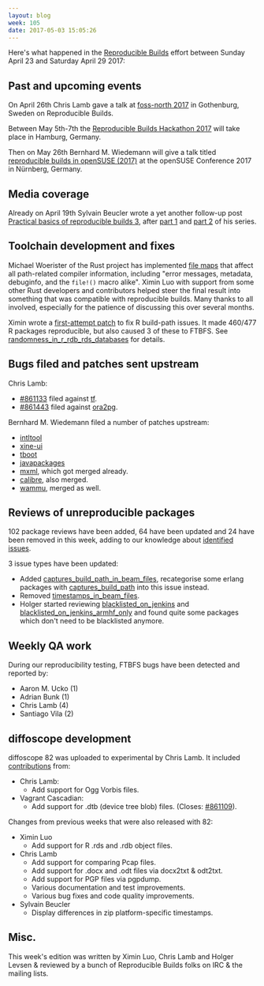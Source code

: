 ```yaml
---
layout: blog
week: 105
date: 2017-05-03 15:05:26
---
```


Here's what happened in the [Reproducible
Builds](https://reproducible-builds.org) effort between Sunday April 23 and
Saturday April 29 2017:

Past and upcoming events
------------------------

On April 26th Chris Lamb gave a talk at [foss-north
2017](http://foss-north.se/) in Gothenburg, Sweden on Reproducible Builds.

Between May 5th-7th the [Reproducible Builds Hackathon
2017](https://wiki.debian.org/ReproducibleBuilds/HamburgHackathon2017) will
take place in Hamburg, Germany.

Then on May 26th Bernhard M. Wiedemann will give a talk titled [reproducible
builds in openSUSE
(2017)](https://events.opensuse.org/conference/oSC17/program/proposal/1236) at
the openSUSE Conference 2017 in Nürnberg, Germany.

Media coverage
--------------

Already on April 19th Sylvain Beucler wrote a yet another follow-up post
 [Practical basics of reproducible builds 3](http://blog.beuc.net/posts/Practical_basics_of_reproducible_builds_3/),
after [part 1](http://blog.beuc.net/posts/Practical_basics_of_reproducible_builds_2/) and
[part 2](http://blog.beuc.net/posts/Practical_basics_of_reproducible_builds/) of his series.


Toolchain development and fixes
-------------------------------

Michael Woerister of the Rust project has implemented [file
maps](https://github.com/rust-lang/rust/pull/41508) that affect all
path-related compiler information, including "error messages, metadata,
debuginfo, and the `file!()` macro alike". Ximin Luo with support from some
other Rust developers and contributors helped steer the final result into
something that was compatible with reproducible builds. Many thanks to all
involved, especially for the patience of discussing this over several months.

Ximin wrote a [first-attempt
patch](https://stat.ethz.ch/pipermail/r-devel/2017-April/074138.html) to fix R
build-path issues. It made 460/477 R packages reproducible, but also caused 3
of these to FTBFS. See [randomness_in_r_rdb_rds_databases](https://tests.reproducible-builds.org/issues/unstable/randomness_in_r_rdb_rds_databases_issue.html) for
details.


Bugs filed and patches sent upstream
------------------------------------

Chris Lamb:

* [#861133](https://bugs.debian.org/861133) filed against [tf](https://tracker.debian.org/pkg/tf).
* [#861443](https://bugs.debian.org/861443) filed against [ora2pg](https://tracker.debian.org/pkg/ora2pg).

Bernhard M. Wiedemann filed a number of patches upstream:

* [intltool](https://bugs.launchpad.net/intltool/+bug/1687644)
* [xine-ui](https://sourceforge.net/p/xine/xine-ui/merge-requests/2/)
* [tboot](https://sourceforge.net/p/tboot/code/merge-requests/1/)
* [javapackages](https://github.com/mizdebsk/javapackages/pull/4)
* [mxml](https://github.com/michaelrsweet/mxml/pull/193), which got merged already.
* [calibre](https://bugs.launchpad.net/calibre/+bug/1687540), also merged.
* [wammu](https://github.com/gammu/wammu/pull/48), merged as well.


Reviews of unreproducible packages
----------------------------------

102 package reviews have been added, 64 have been updated and 24 have been
removed in this week, adding to our knowledge about [identified
issues](https://tests.reproducible-builds.org/debian/index_issues.html).

3 issue types have been updated:

- Added [captures_build_path_in_beam_files](https://tests.reproducible-builds.org/issues/unstable/captures_build_path_in_beam_files_issue.html), recategorise some erlang
  packages with [captures_build_path](https://tests.reproducible-builds.org/issues/unstable/captures_build_path_issue.html) into this issue instead.
- Removed [timestamps_in_beam_files](https://tests.reproducible-builds.org/issues/unstable/timestamps_in_beam_files_issue.html).
- Holger started reviewing [blacklisted_on_jenkins](https://tests.reproducible-builds.org/issues/unstable/blacklisted_on_jenkins_issue.html) and
  [blacklisted_on_jenkins_armhf_only](https://tests.reproducible-builds.org/issues/unstable/blacklisted_on_jenkins_armhf_only_issue.html) and found quite some packages
  which don't need to be blacklisted anymore.


Weekly QA work
--------------

During our reproducibility testing, FTBFS bugs have been detected and reported by:

 - Aaron M. Ucko (1)
 - Adrian Bunk (1)
 - Chris Lamb (4)
 - Santiago Vila (2)


diffoscope development
----------------------

diffoscope 82 was uploaded to experimental by Chris Lamb. It included
[contributions](https://anonscm.debian.org/git/reproducible/diffoscope.git/log/?h=82)
from:

- Chris Lamb:
  - Add support for Ogg Vorbis files.
- Vagrant Cascadian:
  - Add support for .dtb (device tree blob) files. (Closes: [#861109](https://bugs.debian.org/861109)).

Changes from previous weeks that were also released with 82:

- Ximin Luo
  - Add support for R .rds and .rdb object files.
- Chris Lamb
  - Add support for comparing Pcap files.
  - Add support for .docx and .odt files via docx2txt & odt2txt.
  - Add support for PGP files via pgpdump.
  - Various documentation and test improvements.
  - Various bug fixes and code quality improvements.
- Sylvain Beucler
  - Display differences in zip platform-specific timestamps.


Misc.
-----

This week's edition was written by Ximin Luo, Chris Lamb and Holger Levsen & reviewed by a bunch of
Reproducible Builds folks on IRC & the mailing lists.
